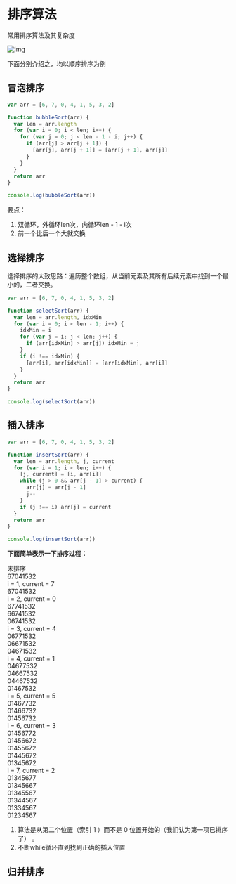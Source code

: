 # 排序算法

常用排序算法及其复杂度

![img](http://images.cnitblog.com/blog/512692/201304/12095757-775cf861406644bfad60ff2763f499e4.png)

下面分别介绍之，均以顺序排序为例

## 冒泡排序

```js
var arr = [6, 7, 0, 4, 1, 5, 3, 2]

function bubbleSort(arr) {
  var len = arr.length
  for (var i = 0; i < len; i++) {
    for (var j = 0; j < len - 1 - i; j++) {
      if (arr[j] > arr[j + 1]) {
        [arr[j], arr[j + 1]] = [arr[j + 1], arr[j]]
      }
    }
  }
  return arr
}

console.log(bubbleSort(arr))

```

要点：

1. 双循环，外循环len次，内循环len - 1 - i次
2. 前一个比后一个大就交换

## 选择排序

选择排序的大致思路：遍历整个数组，从当前元素及其所有后续元素中找到一个最小的，二者交换。

```js
var arr = [6, 7, 0, 4, 1, 5, 3, 2]

function selectSort(arr) {
  var len = arr.length, idxMin
  for (var i = 0; i < len - 1; i++) {
    idxMin = i
    for (var j = i; j < len; j++) {
      if (arr[idxMin] > arr[j]) idxMin = j
    }
    if (i !== idxMin) {
      [arr[i], arr[idxMin]] = [arr[idxMin], arr[i]]
    }
  }
  return arr
}

console.log(selectSort(arr))

```

## 插入排序

```js
var arr = [6, 7, 0, 4, 1, 5, 3, 2]

function insertSort(arr) {
  var len = arr.length, j, current
  for (var i = 1; i < len; i++) {
    [j, current] = [i, arr[i]]
    while (j > 0 && arr[j - 1] > current) {
      arr[j] = arr[j - 1]
      j--
    }
    if (j !== i) arr[j] = current
  }
  return arr
}

console.log(insertSort(arr))

```
**下面简单表示一下排序过程：**

未排序<br/>
67041532<br/>
i = 1, current = 7<br/>
67041532<br/>
i = 2, current = 0<br/>
67741532<br/>
66741532<br/>
06741532<br/>
i = 3, current = 4<br/>
06771532<br/>
06671532<br/>
04671532<br/>
i = 4, current = 1<br/>
04677532<br/>
04667532<br/>
04467532<br/>
01467532<br/>
i = 5, current = 5<br/>
01467732<br/>
01466732<br/>
01456732<br/>
i = 6, current = 3<br/>
01456772<br/>
01456672<br/>
01455672<br/>
01445672<br/>
01345672<br/>
i = 7, current = 2<br/>
01345677<br/>
01345667<br/>
01345567<br/>
01344567<br/>
01334567<br/>
01234567<br/>

1. 算法是从第二个位置（索引 1 ）而不是 0 位置开始的（我们认为第一项已排序了） 。
2. 不断while循环直到找到正确的插入位置

## 归并排序

























